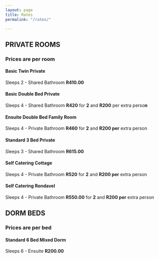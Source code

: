 ```yaml
---
layout: page
title: Rates
permalink: "/rates/"

---
```

## PRIVATE ROOMS

### Prices are per room

#### Basic Twin Private

Sleeps 2 - Shared Bathroom **R410.00**

#### Basic Double Bed Private

Sleeps 4 - Shared Bathroom **R420** for **2** and **R200** per extra perso**n**

#### Ensuite Double Bed Family Room

Sleeps 4 - Private Bathroom **R460** for **2** and **R200 per** extra person

#### Standard 3 Bed Private

Sleeps 3 - Shared Bathroom **R615.00**

#### Self Catering Cottage

Sleeps 4 - Private Bathroom **R520** for **2** and **R200 per** extra person

#### Self Catering Rondavel

Sleeps 4 - Private Bathroom **R550.00** for **2** and **R200 per** extra person

## DORM BEDS

### Prices are per bed

#### Standard 6 Bed Mixed Dorm

Sleeps 6 - Ensuite **R200.00**